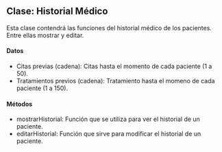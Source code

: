 ## Clase: Historial Médico
Esta clase contendrá las funciones del historial médico de los pacientes. Entre ellas mostrar y editar.

#### Datos
* Citas previas (cadena): Citas hasta el momento de cada paciente (1 a 50).
* Tratamientos previos (cadena): Tratamiento hasta el momeno de cada paciente (1 a 150).

#### Métodos
* mostrarHistorial: Función que se utiliza para ver el historial de un paciente.
* editarHistorial: Función que sirve para modificar el historial de un paciente.
